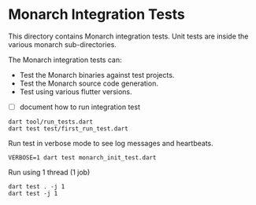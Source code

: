 # Monarch Integration Tests

This directory contains Monarch integration tests. Unit tests are inside the various monarch sub-directories.

The Monarch integration tests can:
- Test the Monarch binaries against test projects.
- Test the Monarch source code generation.
- Test using various flutter versions.

- [ ] document how to run integration test
```
dart tool/run_tests.dart
dart test test/first_run_test.dart
```

Run test in verbose mode to see log messages and heartbeats.
```
VERBOSE=1 dart test monarch_init_test.dart
```

Run using 1 thread (1 job)
```
dart test . -j 1
dart test -j 1
```